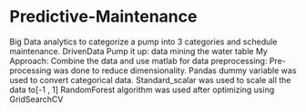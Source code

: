 # Predictive-Maintenance
Big Data analytics to categorize a pump into 3 categories and schedule maintenance.
DrivenData Pump it up: data mining the water table
My Approach:
Combine the data and use matlab for data preprocessing:
Pre-processing was done to reduce dimensionality.
Pandas dummy variable was used to convert categorical data.
Standard_scalar was used to scale all the data to[-1 , 1]
RandomForest algorithm was used after optimizing using GridSearchCV
